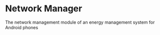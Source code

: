 Network Manager
==============

The network management module of an energy management system for Android phones
